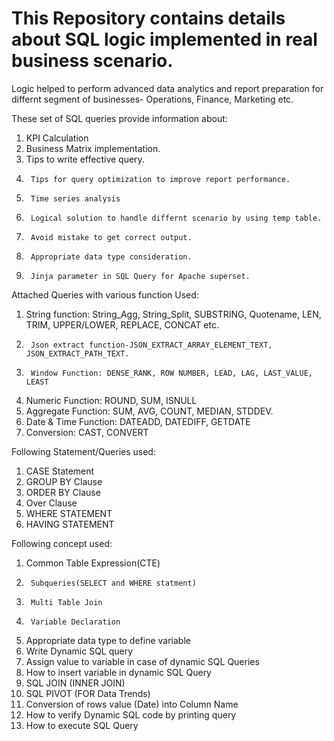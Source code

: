 # This Repository contains details about SQL logic implemented in real business scenario.

Logic helped to perform advanced data analytics and report preparation for differnt segment of businesses- Operations, Finance, Marketing etc.

These set of SQL queries provide information about:

1.	KPI Calculation
2.	Business Matrix implementation.
3.	Tips to write effective query.
4.      Tips for query optimization to improve report performance.
5.      Time series analysis
6.      Logical solution to handle differnt scenario by using temp table.
7.      Avoid mistake to get correct output.
8.      Appropriate data type consideration.
9.      Jinja parameter in SQL Query for Apache superset.
    
Attached Queries with various function Used:

1.	String function: String_Agg, String_Split, SUBSTRING, Quotename, LEN, TRIM, UPPER/LOWER, REPLACE, CONCAT etc.
2.      Json extract function-JSON_EXTRACT_ARRAY_ELEMENT_TEXT, JSON_EXTRACT_PATH_TEXT.
3.      Window Function: DENSE_RANK, ROW NUMBER, LEAD, LAG, LAST_VALUE, LEAST
4.	Numeric Function: ROUND, SUM, ISNULL
5.	Aggregate Function: SUM, AVG, COUNT, MEDIAN, STDDEV. 
6.	Date & Time Function: DATEADD, DATEDIFF, GETDATE  
7.	Conversion: CAST, CONVERT

Following Statement/Queries used:

1.	CASE Statement
2.	GROUP BY Clause
3.	ORDER BY Clause
4.	Over Clause
5.	WHERE STATEMENT
6.	HAVING STATEMENT

Following concept used:

1.	Common Table Expression(CTE)
2.      Subqueries(SELECT and WHERE statment)
3.      Multi Table Join
2.      Variable Declaration
2.	Appropriate data type to define variable
3.	Write Dynamic SQL query 
4.	Assign value to variable in case of dynamic SQL Queries
5.	How to insert variable in dynamic SQL Query
6.	SQL JOIN (INNER JOIN)
7.	SQL PIVOT (FOR Data Trends)
8.	Conversion of rows value (Date) into Column Name
9.	How to verify Dynamic SQL code by printing query
10.	How to execute SQL Query



